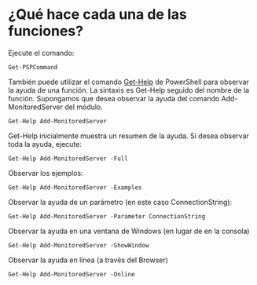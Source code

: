 # ¿Qué hace cada una de las funciones?

Ejecute el comando:

```
Get-PSPCommand
```

También puede utilizar el comando [Get-Help](https://msdn.microsoft.com/en-us/powershell/reference/5.1/microsoft.powershell.core/get-help) de PowerShell para observar la ayuda de una función. La sintaxis es Get-Help seguido del nombre de la función. Supongamos que desea observar la ayuda del comando Add-MonitoredServer del módulo.

```
Get-Help Add-MonitoredServer
```

Get-Help inicialmente muestra un resumen de la ayuda. Si desea observar toda la ayuda, ejecute:

```
Get-Help Add-MonitoredServer -Full
```

Observar los ejemplos:

```
Get-Help Add-MonitoredServer -Examples
```

Observar la ayuda de un parámetro (en este caso ConnectionString):

```
Get-Help Add-MonitoredServer -Parameter ConnectionString
```

Observar la ayuda en una ventana de Windows (en lugar de en la consola)

```
Get-Help Add-MonitoredServer -ShowWindow
```

Observar la ayuda en línea (a través del Browser)

```
Get-Help Add-MonitoredServer -Online
```
